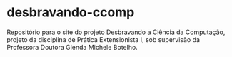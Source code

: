 # desbravando-ccomp
Repositório para o site do projeto Desbravando a Ciência da Computação, projeto da disciplina de Prática Extensionista I, sob supervisão da Professora Doutora Glenda Michele Botelho.
